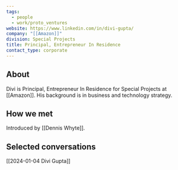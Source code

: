 ```yaml
---
tags:
  - people
  - work/proto_ventures
website: https://www.linkedin.com/in/divi-gupta/
company: "[[Amazon]]"
division: Special Projects
title: Principal, Entrepreneur In Residence
contact_type: corporate
---
```

## About
Divi is Principal, Entrepreneur In Residence for Special Projects at [[Amazon]]. His background is in business and technology strategy.

## How we met
Introduced by [[Dennis Whyte]].

## Selected conversations
[[2024-01-04 Divi Gupta]]